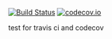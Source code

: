 [![Build Status](https://travis-ci.org/torii46/travis-test.svg?branch=master)](https://travis-ci.org/torii46/travis-test)
[![codecov.io](https://codecov.io/github/torii46/travis-test/coverage.svg?branch=master)](https://codecov.io/github/xxxxx/travis-test?branch=master)

test for travis ci and codecov
